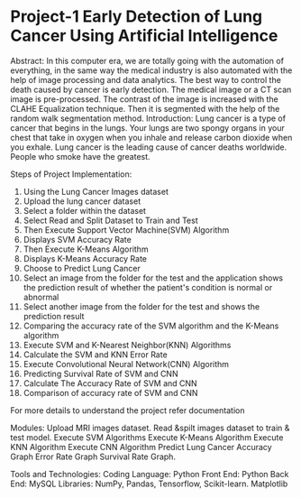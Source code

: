# Project-1 Early Detection of Lung Cancer Using Artificial Intelligence
Abstract: 
  In this computer era, we are totally going with the automation of everything, in the
same way the medical industry is also automated with the help of image processing and
data analytics. The best way to control the death caused by cancer is early detection. The
medical image or a CT scan image is pre-processed. The contrast of the image is increased
with the CLAHE Equalization technique. Then it is segmented with the help of the random
walk segmentation method.
Introduction:
  Lung cancer is a type of cancer that begins in the lungs. Your lungs are two
spongy organs in your chest that take in oxygen when you inhale and release carbon
dioxide when you exhale. Lung cancer is the leading cause of cancer deaths worldwide.
People who smoke have the greatest.

Steps of Project Implementation:
1. Using the Lung Cancer Images dataset
2. Upload the lung cancer dataset
3. Select a folder within the dataset
4. Select Read and Split Dataset to Train and Test
5. Then Execute Support Vector Machine(SVM) Algorithm
6. Displays SVM Accuracy Rate
7. Then Execute K-Means Algorithm
8. Displays K-Means Accuracy Rate
9. Choose to Predict Lung Cancer
10. Select an image from the folder for the test and the application shows the prediction result of whether the patient's condition is normal or abnormal
11. Select another image from the folder for the test and shows the prediction result
12. Comparing the accuracy rate of the SVM algorithm and the K-Means algorithm
13. Execute SVM and K-Nearest Neighbor(KNN) Algorithms
14. Calculate the SVM and KNN Error Rate
15. Execute Convolutional Neural Network(CNN) Algorithm
16. Predicting Survival Rate of SVM and CNN
17. Calculate The Accuracy Rate of SVM and CNN
18. Comparison of accuracy rate of SVM and CNN

For more details to understand the project refer documentation

Modules:
Upload MRI images dataset.
Read &spilt images dataset to train & test model.
Execute SVM Algorithms
Execute K-Means Algorithm
Execute KNN Algorithm
Execute CNN Algorithm
Predict Lung Cancer
Accuracy Graph
Error Rate Graph
Survival Rate Graph.

Tools and Technologies:
Coding Language: Python
Front End: Python
Back End: MySQL
Libraries: NumPy, Pandas, Tensorflow, Scikit-learn. Matplotlib
  
  
